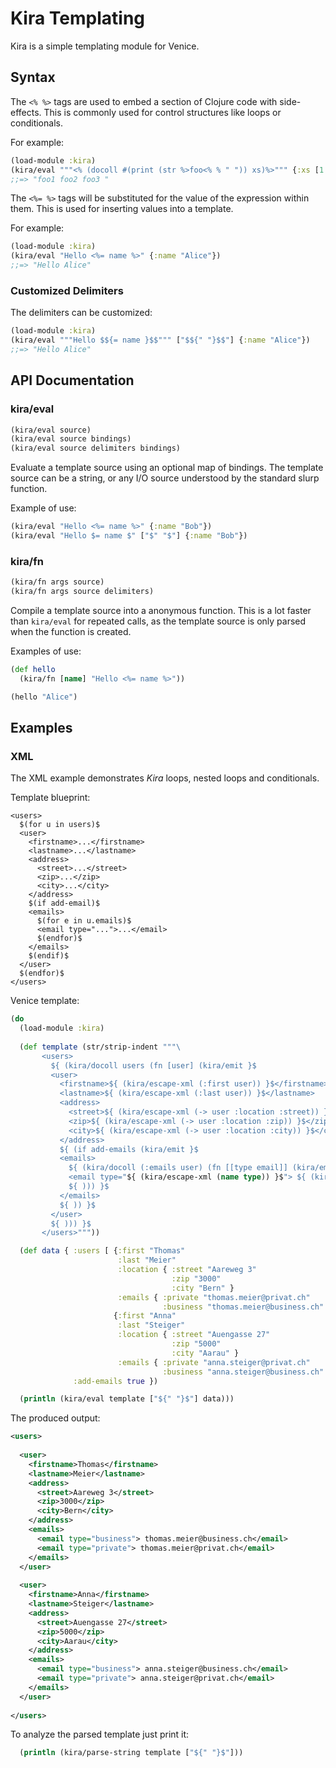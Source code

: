# Kira Templating

Kira is a simple templating module for Venice.


## Syntax

The `<% %>` tags are used to embed a section of Clojure code with side-effects. This is commonly used for control structures like loops or conditionals.

For example:

```clojure
(load-module :kira)
(kira/eval """<% (docoll #(print (str %>foo<% % " ")) xs)%>""" {:xs [1 2 3]})
;;=> "foo1 foo2 foo3 "
```

The `<%= %>` tags will be substituted for the value of the expression within them. This is used for inserting values into a template.

For example:

```clojure
(load-module :kira)
(kira/eval "Hello <%= name %>" {:name "Alice"})
;;=> "Hello Alice"
```

### Customized Delimiters

The delimiters can be customized:

```clojure
(load-module :kira)
(kira/eval """Hello $${= name }$$""" ["$${" "}$$"] {:name "Alice"})
;;=> "Hello Alice"
```

## API Documentation

### kira/eval

```clojure
(kira/eval source)
(kira/eval source bindings)
(kira/eval source delimiters bindings)
```

Evaluate a template source using an optional map of bindings. The template source can be a string, or any I/O source understood by the standard slurp function.

Example of use:

```clojure
(kira/eval "Hello <%= name %>" {:name "Bob"})
(kira/eval "Hello $= name $" ["$" "$"] {:name "Bob"})
```

### kira/fn

```clojure
(kira/fn args source)
(kira/fn args source delimiters)
```

Compile a template source into a anonymous function. This is a lot faster than `kira/eval` for repeated calls, as the template source is only parsed when the function is created.

Examples of use:

```clojure
(def hello
  (kira/fn [name] "Hello <%= name %>"))

(hello "Alice")
```

## Examples

### XML

The XML example demonstrates _Kira_ loops, nested loops and conditionals.

Template blueprint:

```text
<users>
  $(for u in users)$
  <user>
    <firstname>...</firstname>
    <lastname>...</lastname>
    <address>
      <street>...</street>
      <zip>...</zip>
      <city>...</city>
    </address>
    $(if add-email)$
    <emails>
      $(for e in u.emails)$
      <email type="...">...</email>
      $(endfor)$
    </emails>
    $(endif)$
  </user>
  $(endfor)$
</users>
```

Venice template:

```clojure
(do
  (load-module :kira)
  
  (def template (str/strip-indent """\
       <users>
         ${ (kira/docoll users (fn [user] (kira/emit }$
         <user>
           <firstname>${ (kira/escape-xml (:first user)) }$</firstname>
           <lastname>${ (kira/escape-xml (:last user)) }$</lastname>
           <address>
             <street>${ (kira/escape-xml (-> user :location :street)) }$</street>
             <zip>${ (kira/escape-xml (-> user :location :zip)) }$</zip>
             <city>${ (kira/escape-xml (-> user :location :city)) }$</city>
           </address>
           ${ (if add-emails (kira/emit }$
           <emails>
             ${ (kira/docoll (:emails user) (fn [[type email]] (kira/emit }$
             <email type="${ (kira/escape-xml (name type)) }$"> ${ (kira/escape-xml email) }$</email>
             ${ ))) }$
           </emails>
           ${ )) }$
         </user>
         ${ ))) }$
       </users>"""))

  (def data { :users [ {:first "Thomas"
                        :last "Meier"
                        :location { :street "Aareweg 3"
                                    :zip "3000"
                                    :city "Bern" }
                        :emails { :private "thomas.meier@privat.ch"
                                  :business "thomas.meier@business.ch" } }
                       {:first "Anna"
                        :last "Steiger"
                        :location { :street "Auengasse 27"
                                    :zip "5000"
                                    :city "Aarau" }
                        :emails { :private "anna.steiger@privat.ch"
                                  :business "anna.steiger@business.ch" } } ]
              :add-emails true })

  (println (kira/eval template ["${" "}$"] data)))
```

The produced output:

```xml
<users>
  
  <user>
    <firstname>Thomas</firstname>
    <lastname>Meier</lastname>
    <address>
      <street>Aareweg 3</street>
      <zip>3000</zip>
      <city>Bern</city>
    </address>
    <emails>
      <email type="business"> thomas.meier@business.ch</email>
      <email type="private"> thomas.meier@privat.ch</email>
    </emails>
  </user>
  
  <user>
    <firstname>Anna</firstname>
    <lastname>Steiger</lastname>
    <address>
      <street>Auengasse 27</street>
      <zip>5000</zip>
      <city>Aarau</city>
    </address>
    <emails>
      <email type="business"> anna.steiger@business.ch</email>
      <email type="private"> anna.steiger@privat.ch</email>
    </emails>
  </user>
  
</users>
```


To analyze the parsed template just print it:

```clojure
  (println (kira/parse-string template ["${" "}$"]))
```
